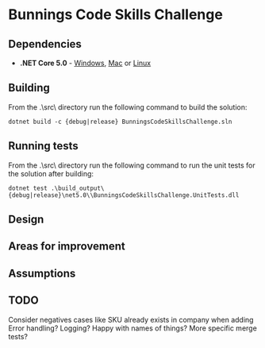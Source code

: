 # Bunnings Code Skills Challenge
## Dependencies
* **.NET Core 5.0** - [Windows](https://dotnet.microsoft.com/download/dotnet/thank-you/sdk-5.0.103-windows-x64-installer), [Mac](https://dotnet.microsoft.com/download/dotnet/thank-you/sdk-5.0.103-macos-x64-installer) or [Linux](https://docs.microsoft.com/en-us/dotnet/core/install/linux)
  
## Building
From the .\src\ directory run the following command to build the solution:
    
    dotnet build -c {debug|release} BunningsCodeSkillsChallenge.sln
    
## Running tests
From the .\src\ directory run the following command to run the unit tests for the solution after building:
    
    dotnet test .\build_output\{debug|release}\net5.0\\BunningsCodeSkillsChallenge.UnitTests.dll

## Design

## Areas for improvement

## Assumptions

## TODO
Consider negatives cases like SKU already exists in company when adding
Error handling?
Logging?
Happy with names of things?
More specific merge tests?